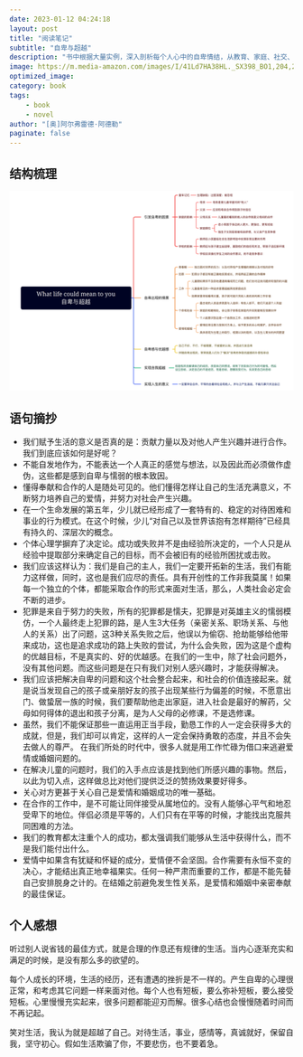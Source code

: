 ```yaml
---
date: 2023-01-12 04:24:18
layout: post
title: "阅读笔记"
subtitle: "自卑与超越"
description: "书中根据大量实例，深入剖析每个人心中的自卑情结，从教育、家庭、社交、伦理、婚姻等多个领域阐明人生道路的方向和人生意义的真谛，帮助人们打破自卑枷锁，理解生活，超出自我，实现人与人、人与社会和谐发展。"
image: https://m.media-amazon.com/images/I/41Ld7HA38HL._SX398_BO1,204,203,200_.jpg
optimized_image:
category: book
tags:
    - book
    - novel
author: "[奥]阿尔弗雷德·阿德勒"
paginate: false
---
```


## 结构梳理

![What-Life-Could-Mean-To-You](/assets/img/uploads/What-life-could-mean-to-you.png)

## 语句摘抄

- 我们赋予生活的意义是否真的是：贡献力量以及对他人产生兴趣并进行合作。我们到底应该如何是好呢？
- 不能自发地作为，不能表达一个人真正的感觉与想法，以及因此而必须做作虚伪，这些都是感到自卑与懦弱的根本致因。
- 懂得奉献和合作的人是随处可见的。他们懂得怎样让自己的生活充满意义，不断努力培养自己的爱情，并努力对社会产生兴趣。
- 在一个生命发展的第五年，少儿就已经形成了一套特有的、稳定的对待困难和事业的行为模式。在这个时候，少儿“对自己以及世界该抱有怎样期待”已经具有持久的、深层次的概念。
- 个体心理学摒弃了决定论。成功或失败并不是由经验所决定的，一个人只是从经验中提取部分来确定自己的目标，而不会被旧有的经验所困扰或击败。
- 我们应该这样认为：我们是自己的主人，我们一定要开拓新的生活，我们有能力这样做，同时，这也是我们应尽的责任。具有开创性的工作非我莫属！如果每一个独立的个体，都能采取合作的形式来面对生活，那么，人类社会必定会不断的进步。
- 犯罪是来自于努力的失败，所有的犯罪都是懦夫，犯罪是对英雄主义的懦弱模仿，一个人最终走上犯罪的路，是人生3大任务（亲密关系、职场关系、与他人的关系）出了问题，这3种关系失败之后，他误以为偷窃、抢劫能够给他带来成功，这也是追求成功的路上失败的尝试，为什么会失败，因为这是个虚构的优越目标，不是真实的、好的优越感。在我们的一生中，除了社会问题外，没有其他问题。而这些问题是在只有我们对别人感兴趣时，才能获得解决。
- 我们应该把解决自卑的问题和这个社会整合起来，和社会的价值连接起来。就是说当发现自己的孩子或亲朋好友的孩子出现某些行为偏差的时候，不愿意出门、做蛰居一族的时候，我们要帮助他走出家庭，进入社会是最好的解药，父母如何得体的退出和孩子分离，是为人父母的必修课，不是选修课。
- 虽然，我们不能保证那些一直运用正当手段，勤恳工作的人一定会获得多大的成就，但是，我们却可以肯定，这样的人一定会保持勇敢的态度，并且不会失去做人的尊严。
在我们所处的时代中，很多人就是用工作忙碌为借口来逃避爱情或婚姻问题的。
- 在解决儿童的问题时，我们的入手点应该是找到他们所感兴趣的事物。然后，以此为切入点，这样做总比对他们提供泛泛的赞扬效果要好得多。
- 关心对方更甚于关心自己是爱情和婚姻成功的唯一基础。
- 在合作的工作中，是不可能让同伴接受从属地位的。没有人能够心平气和地忍受卑下的地位。伴侣必须是平等的，人们只有在平等的时候，才能找出克服共同困难的方法。
- 我们的教育都太注重个人的成功，都太强调我们能够从生活中获得什么，而不是我们能付出什么。
- 爱情中如果含有犹疑和怀疑的成分，爱情便不会坚固。合作需要有永恒不变的决心，才能结出真正地幸福果实。任何一种严肃而重要的工作，都是不能先替自己安排脱身之计的。在结婚之前避免发生性关系，是爱情和婚姻中亲密奉献的最佳保证。

## 个人感想

听过别人说省钱的最佳方式，就是合理的作息还有规律的生活。当内心逐渐充实和满足的时候，是没有那么多的欲望的。

每个人成长的环境，生活的经历，还有遭遇的挫折是不一样的。产生自卑的心理很正常，和考虑其它问题一样来面对他。每个人也有短板，要么弥补短板，要么接受短板。心里慢慢充实起来，很多问题都能迎刃而解。很多心结也会慢慢随着时间而不再记起。

笑对生活，我认为就是超越了自己。对待生活，事业，感情等，真诚就好，保留自我，坚守初心。假如生活欺骗了你，不要悲伤，也不要着急。
